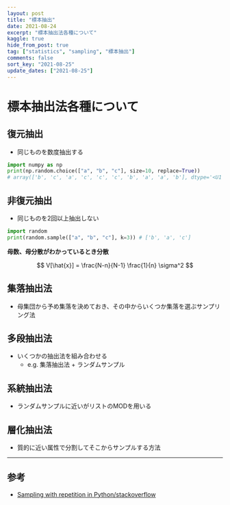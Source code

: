 ```yaml
---
layout: post
title: "標本抽出"
date: 2021-08-24
excerpt: "標本抽出法各種について"
kaggle: true
hide_from_post: true
tag: ["statistics", "sampling", "標本抽出"]
comments: false
sort_key: "2021-08-25"
update_dates: ["2021-08-25"]
---
```


# 標本抽出法各種について

## 復元抽出
 - 同じものを数度抽出する

```python
import numpy as np
print(np.random.choice(["a", "b", "c"], size=10, replace=True))
# array(['b', 'c', 'a', 'c', 'c', 'c', 'b', 'a', 'a', 'b'], dtype='<U1')
```

## 非復元抽出
 - 同じものを2回以上抽出しない

```python
import random
print(random.sample(["a", "b", "c"], k=3)) # ['b', 'a', 'c']
```
 
**母数、母分散がわかっているとき分散**

$$
V[\hat{x}] = \frac{N-n}{N-1} \frac{1}{n} \sigma^2
$$

## 集落抽出法
 - 母集団から予め集落を決めておき、その中からいくつか集落を選ぶサンプリング法

## 多段抽出法
 - いくつかの抽出法を組み合わせる
   - e.g. 集落抽出法 + ランダムサンプル

## 系統抽出法
 - ランダムサンプルに近いがリストのMODを用いる

## 層化抽出法
 - 質的に近い属性で分割してそこからサンプルする方法

---

## 参考
 - [Sampling with repetition in Python/stackoverflow](https://stackoverflow.com/questions/50242161/sampling-with-repetition-in-python)
